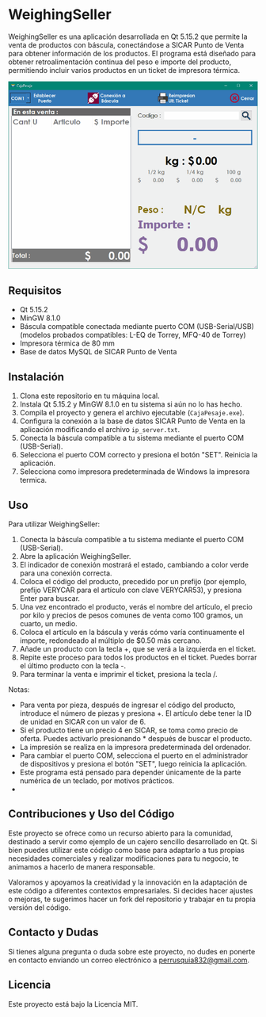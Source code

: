 # WeighingSeller

WeighingSeller es una aplicación desarrollada en Qt 5.15.2 que permite la venta de productos con báscula, conectándose a SICAR Punto de Venta para obtener información de los productos. El programa está diseñado para obtener retroalimentación continua del peso e importe del producto, permitiendo incluir varios productos en un ticket de impresora térmica.

![WeighingSeller](doc/img/workflow.gif)

## Requisitos

- Qt 5.15.2
- MinGW 8.1.0
- Báscula compatible conectada mediante puerto COM (USB-Serial/USB) (modelos probados compatibles: L-EQ de Torrey, MFQ-40 de Torrey)
- Impresora térmica de 80 mm
- Base de datos MySQL de SICAR Punto de Venta

## Instalación

1. Clona este repositorio en tu máquina local.
2. Instala Qt 5.15.2 y MinGW 8.1.0 en tu sistema si aún no lo has hecho.
3. Compila el proyecto y genera el archivo ejecutable (`CajaPesaje.exe`).
4. Configura la conexión a la base de datos SICAR Punto de Venta en la aplicación modificando el archivo `ip_server.txt`.
5. Conecta la báscula compatible a tu sistema mediante el puerto COM (USB-Serial).
6. Selecciona el puerto COM correcto y presiona el botón "SET". Reinicia la aplicación.
7. Selecciona como impresora predeterminada de Windows la impresora termica.

## Uso

Para utilizar WeighingSeller:

1. Conecta la báscula compatible a tu sistema mediante el puerto COM (USB-Serial).
2. Abre la aplicación WeighingSeller.
3. El indicador de conexión mostrará el estado, cambiando a color verde para una conexión correcta.
4. Coloca el código del producto, precedido por un prefijo (por ejemplo, prefijo VERYCAR para el artículo con clave VERYCAR53), y presiona Enter para buscar.
5. Una vez encontrado el producto, verás el nombre del artículo, el precio por kilo y precios de pesos comunes de venta como 100 gramos, un cuarto, un medio.
6. Coloca el artículo en la báscula y verás cómo varía continuamente el importe, redondeado al múltiplo de $0.50 más cercano.
7. Añade un producto con la tecla +, que se verá a la izquierda en el ticket.
8. Repite este proceso para todos los productos en el ticket. Puedes borrar el último producto con la tecla -.
9. Para terminar la venta e imprimir el ticket, presiona la tecla /.

Notas:
- Para venta por pieza, después de ingresar el código del producto, introduce el número de piezas y presiona +. El artículo debe tener la ID de unidad en SICAR con un valor de 6.
- Si el producto tiene un precio 4 en SICAR, se toma como precio de oferta. Puedes activarlo presionando * después de buscar el producto.
- La impresión se realiza en la impresora predeterminada del ordenador.
- Para cambiar el puerto COM, selecciona el puerto en el administrador de dispositivos y presiona el botón "SET", luego reinicia la aplicación.
- Este programa está pensado para depender únicamente de la parte numérica de un teclado, por motivos prácticos.
- 
## Contribuciones y Uso del Código

Este proyecto se ofrece como un recurso abierto para la comunidad, destinado a servir como ejemplo de un cajero sencillo desarrollado en Qt. Si bien puedes utilizar este código como base para adaptarlo a tus propias necesidades comerciales y realizar modificaciones para tu negocio, te animamos a hacerlo de manera responsable.

Valoramos y apoyamos la creatividad y la innovación en la adaptación de este código a diferentes contextos empresariales. Si decides hacer ajustes o mejoras, te sugerimos hacer un fork del repositorio y trabajar en tu propia versión del código.

## Contacto y Dudas

Si tienes alguna pregunta o duda sobre este proyecto, no dudes en ponerte en contacto enviando un correo electrónico a perrusquia832@gmail.com.

## Licencia

Este proyecto está bajo la Licencia MIT.
